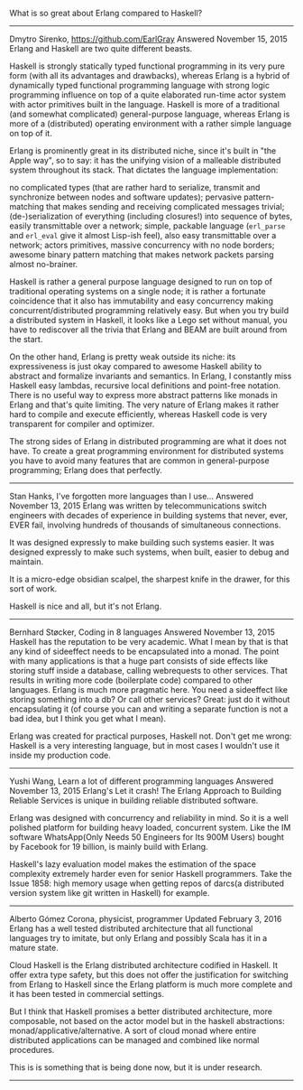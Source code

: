 What is so great about Erlang compared to Haskell?

--------------------------------------

Dmytro Sirenko, https://github.com/EarlGray
Answered November 15, 2015
Erlang and Haskell are two quite different beasts.

Haskell is strongly statically typed functional programming in its very pure form (with all its advantages and drawbacks), whereas Erlang is a hybrid of dynamically typed functional programming language with strong logic programming influence on top of a quite elaborated run-time actor system with actor primitives built in the language. Haskell is more of a traditional (and somewhat complicated) general-purpose language, whereas Erlang is more of a (distributed) operating environment with a rather simple language on top of it.

Erlang is prominently great in its distributed niche, since it's built in "the Apple way", so to say: it has the unifying vision of a malleable distributed system throughout its stack. That dictates the language implementation:

no complicated types (that are rather hard to serialize, transmit and synchronize between nodes and software updates);
pervasive pattern-matching that makes sending and receiving complicated messages trivial;
(de-)serialization of everything (including closures!) into sequence of bytes, easily transmittable over a network;
simple, packable language (`erl_parse` and `erl_eval` give it almost Lisp-ish feel), also easy transmittable over a network;
actors primitives, massive concurrency with no node borders;
awesome binary pattern matching that makes network packets parsing almost no-brainer.

Haskell is rather a general purpose language designed to run on top of traditional operating systems on a single node; it is rather a fortunate coincidence that it also has immutability and easy concurrency making concurrent/distributed programming relatively easy. But when you try build a distributed system in Haskell, it looks like a Lego set without manual, you have to rediscover all the trivia that Erlang and BEAM are built around from the start.

On the other hand, Erlang is pretty weak outside its niche: its expressiveness is just okay compared to awesome Haskell ability to abstract and formalize invariants and semantics. In Erlang, I constantly miss Haskell easy lambdas, recursive local definitions and point-free notation. There is no useful way to express more abstract patterns like monads in Erlang and that's quite limiting. The very nature of Erlang makes it rather hard to compile and execute efficiently, whereas Haskell code is very transparent for compiler and optimizer.

The strong sides of Erlang in distributed programming are what it does not have. To create a great programming environment for distributed systems you have to avoid many features that are common in general-purpose programming; Erlang does that perfectly.

--------------------------------------

Stan Hanks, I've forgotten more languages than I use...
Answered November 13, 2015
Erlang was written by telecommunications switch engineers with decades of experience in building systems that never, ever, EVER fail, involving hundreds of thousands of simultaneous connections.

It was designed expressly to make building such systems easier. It was designed expressly to make such systems, when built, easier to debug and maintain.

It is a micro-edge obsidian scalpel, the sharpest knife in the drawer, for this sort of work.

Haskell is nice and all, but it's not Erlang.

--------------------------------------

Bernhard Støcker, Coding in 8 languages
Answered November 13, 2015
Haskell has the reputation to be very academic. What I mean by that is that any kind of sideeffect needs to be encapsulated into a monad. The point with many applications is that a huge part consists of side effects like storing stuff inside a database, calling webrequests to other services. That results in writing more code (boilerplate code) compared to other languages. Erlang is much more pragmatic here. You need a sideeffect like storing something into a db? Or call other services? Great: just do it without encapsulating it (of course you can and writing a separate function is not a bad idea, but I think you get what I mean).

Erlang was created for practical purposes, Haskell not. Don't get me wrong: Haskell is a very interesting language, but in most cases I wouldn't use it inside my production code.

--------------------------------------

Yushi Wang, Learn a lot of different programming languages
Answered November 13, 2015
Erlang's Let it crash! The Erlang Approach to Building Reliable Services is unique in building reliable distributed software.

Erlang was designed with concurrency and reliability in mind. So it is a well polished platform for building heavy loaded, concurrent system. Like the IM software WhatsApp(Only Needs 50 Engineers for Its 900M Users) bought by Facebook for 19 billion, is mainly build with Erlang.

Haskell's lazy evaluation model makes the estimation of the space complexity extremely harder even for senior Haskell programmers. Take the Issue 1858: high memory usage when getting repos of darcs(a distributed version system like git written in Haskell) for example.

--------------------------------------

Alberto Gómez Corona, physicist, programmer
Updated February 3, 2016
Erlang has a well tested distributed architecture that all functional languages try to imitate, but only Erlang and possibly Scala has it in a mature state.

Cloud Haskell is the Erlang distributed architecture codified in Haskell. It offer extra type safety, but this does not offer the justification for switching from Erlang to Haskell since the Erlang platform is much more complete and it has been tested in commercial settings.

But I think that Haskell promises a better distributed architecture, more composable, not based on the actor model but in the haskell abstractions: monad/applicative/alternative. A sort of cloud monad where entire distributed applications can be managed and combined like normal procedures.

This is is something that is being done now, but it is under research.

--------------------------------------

